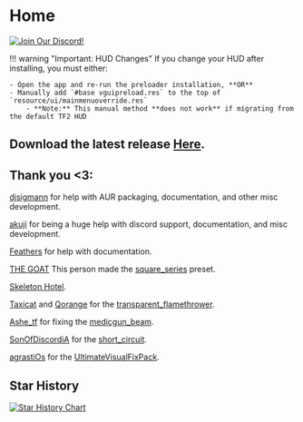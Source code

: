 # Home

[![Join Our Discord!](https://img.shields.io/badge/Discord-Join%20Us-7289DA.svg?style=for-the-badge&logo=discord&logoColor=white)](https://discord.com/invite/2SZbfXzKYQ)

!!! warning "Important: HUD Changes"
    If you change your HUD after installing, you must either:

    - Open the app and re-run the preloader installation, **OR**
    - Manually add `#base vguipreload.res` to the top of `resource/ui/mainmenuoverride.res`
        - **Note:** This manual method **does not work** if migrating from the default TF2 HUD 

## Download the latest release [Here](https://github.com/cueki/casual-particle-pre-loader/releases/).


## Thank you <3:
[djsigmann](https://github.com/djsigmann) for help with AUR packaging, documentation, and other misc development.

[akuji](https://gamebanana.com/members/2017711) for being a huge help with discord support, documentation, and misc development.

[Feathers](https://github.com/FeathersTheChick) for help with documentation.

[THE GOAT](https://gamebanana.com/members/2133251) This person made the [square_series](https://gamebanana.com/mods/435309) preset.

[Skeleton Hotel](https://gamebanana.com/members/1414545).

[Taxicat](https://gamebanana.com/members/1333549) and [Qorange](https://gamebanana.com/members/2060075) for the [transparent_flamethrower](https://gamebanana.com/mods/348622).

[Ashe_tf](https://gamebanana.com/members/1932153) for fixing the [medicgun_beam](https://gamebanana.com/mods/437447).

[SonOfDiscordiA](https://gamebanana.com/members/2670597) for the [short_circuit](https://gamebanana.com/mods/446897).

[agrastiOs](https://github.com/agrastiOs) for the [UltimateVisualFixPack](https://github.com/agrastiOs/Ultimate-TF2-Visual-Fix-Pack).
## Star History

<a href="https://www.star-history.com/#cueki/casual-pre-loader&Date">
 <picture>
   <source media="(prefers-color-scheme: dark)" srcset="https://api.star-history.com/svg?repos=cueki/casual-pre-loader&type=Date&theme=dark" />
   <source media="(prefers-color-scheme: light)" srcset="https://api.star-history.com/svg?repos=cueki/casual-pre-loader&type=Date" />
   <img alt="Star History Chart" src="https://api.star-history.com/svg?repos=cueki/casual-pre-loader&type=Date" />
 </picture>
</a>
